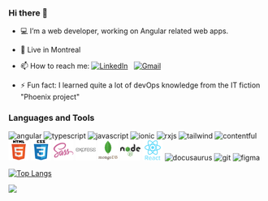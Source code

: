 ### Hi there 👋

- 💻 I’m a web developer, working on Angular related web apps.
- 🍁 Live in Montreal

- 📫 How to reach me:
<a href="https://www.linkedin.com/in/jing-gu-b369a85b/"><img alt="LinkedIn" src="https://img.shields.io/badge/linkedin%20-%230077B5.svg?&style=flat&logo=linkedin&logoColor=white"/></a> &nbsp;
<a href="mailto:jinggu.dev@gmail.com"><img alt="Gmail" src="https://img.shields.io/badge/Gmail-D14836?style=flat&logo=gmail&logoColor=white" /></a> &nbsp;
- ⚡ Fun fact: I learned quite a lot of devOps knowledge from the IT fiction "Phoenix project"

### Languages and Tools
<p align=left>
  <img src="https://www.svgrepo.com/show/452156/angular.svg" alt="angular" width="40" height="40"/>
  <img src="https://www.svgrepo.com/show/354478/typescript-icon.svg" alt="typescript" width="40" height="40"/>
  <img src="https://www.svgrepo.com/show/303206/javascript-logo.svg" alt="javascript" width="40" height="40"/>
  <img src="https://www.svgrepo.com/show/353912/ionic-icon.svg" alt="ionic" width="40" height="40"/>
  <img src="https://www.svgrepo.com/show/354261/reactivex.svg" alt="rxjs" width="40" height="40"/>
  <img src="https://www.svgrepo.com/show/374118/tailwind.svg" alt="tailwind" width="40" height="40"/>
  <img src="https://www.svgrepo.com/show/353600/contentful.svg" alt="contentful" width="40" height="40"/>
  <img src="https://raw.githubusercontent.com/devicons/devicon/master/icons/html5/html5-original-wordmark.svg" alt="html5" width="40" height="40"/>
  <img src="https://raw.githubusercontent.com/devicons/devicon/master/icons/css3/css3-original-wordmark.svg" alt="css3" width="40" height="40"/>
  <img src="https://raw.githubusercontent.com/devicons/devicon/master/icons/sass/sass-original.svg" alt="sass" width="40" height="40"/>
  <img src="https://raw.githubusercontent.com/devicons/devicon/master/icons/express/express-original-wordmark.svg" alt="express" width="40" height="40"/>
  <img src="https://raw.githubusercontent.com/devicons/devicon/master/icons/mongodb/mongodb-original-wordmark.svg" alt="mongodb" width="40" height="40"/> 
  <img src="https://raw.githubusercontent.com/devicons/devicon/master/icons/nodejs/nodejs-original-wordmark.svg" alt="nodejs" width="40" height="40"/>
  <img src="https://raw.githubusercontent.com/devicons/devicon/master/icons/react/react-original-wordmark.svg" alt="react" width="40" height="40"/>
  <img src="https://www.svgrepo.com/show/353662/docusaurus.svg" alt="docusaurus" width="40" height="40"/>
  <img src="https://www.svgrepo.com/show/452210/git.svg" alt="git" width="40" height="40"/>
  <img src="https://www.svgrepo.com/show/448222/figma.svg" alt="figma" width="40" height="40"/>
</p>

[![Top Langs](https://github-readme-stats.vercel.app/api/top-langs/?username=jing-gu&show_icons=true&layout=compact&hide_border=true)](https://github.com/jing-gu)

<a href="http://www.github.com/jing-gu">
  <img src="https://github-readme-streak-stats.herokuapp.com/?user=jing-gu&stroke=ffffff&background=1c1917&ring=0891b2&fire=0891b2&currStreakNum=ffffff&currStreakLabel=0891b2&sideNums=ffffff&sideLabels=ffffff&dates=ffffff&hide_border=true" />
</a>
